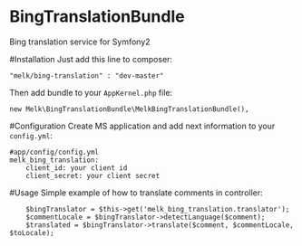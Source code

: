 # BingTranslationBundle
Bing translation service for Symfony2

#Installation
Just add this line to composer:
```
"melk/bing-translation" : "dev-master"
```

Then add bundle to your `AppKernel.php` file:
```
new Melk\BingTranslationBundle\MelkBingTranslationBundle(),
```

#Configuration
Create MS application and add next information to your `config.yml`:
```
#app/config/config.yml
melk_bing_translation:
    client_id: your client id
    client_secret: your client secret
```

#Usage
Simple example of how to translate comments in controller:
```
    $bingTranslator = $this->get('melk_bing_translation.translator');
    $commentLocale = $bingTranslator->detectLanguage($comment);
    $translated = $bingTranslator->translate($comment, $commentLocale, $toLocale);
```

